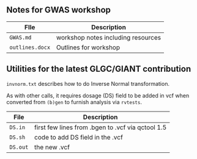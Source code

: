 ## Notes for GWAS workshop

FIle | Description
-----|------------
`GWAS.md`| workshop notes including resources
`outlines.docx` | Outlines for workshop

## Utilities for the latest GLGC/GIANT contribution

`invnorm.txt` describes how to do Inverse Normal transformation.

As with other calls, it requires  dosage (DS) field to be added in vcf when converted from `(b)gen`  to furnish analysis via `rvtests`.

File    | Description 
--------|------------
`DS.in` | first few lines from .bgen to .vcf via qctool 1.5
`DS.sh` | code to add DS field in the .vcf
`DS.out`| the new .vcf
